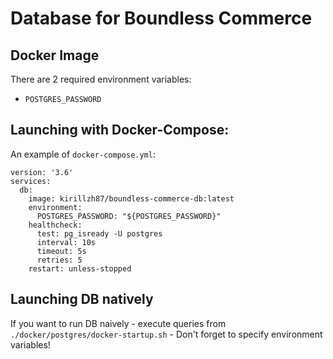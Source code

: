 # Database for Boundless Commerce

## Docker Image

There are 2 required environment variables:

- `POSTGRES_PASSWORD`

## Launching with Docker-Compose:

An example of `docker-compose.yml`:

```
version: '3.6'
services:
  db:
    image: kirillzh87/boundless-commerce-db:latest
    environment:
      POSTGRES_PASSWORD: "${POSTGRES_PASSWORD}"
    healthcheck:
      test: pg_isready -U postgres
      interval: 10s
      timeout: 5s
      retries: 5
    restart: unless-stopped
```

## Launching DB natively

If you want to run DB naively - execute queries from `./docker/postgres/docker-startup.sh` - Don't forget to specify 
environment variables!

